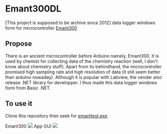 # Emant300DL
 [This project is supposed to be archive since 2012] data logger windows form for microcontroller [Emant300](http://emant.com/251004.page)
## Propose
There is an ancient microcontroller before Arduino namely, Emant300. It is used by chemist for collecting data of the chemistry reaction (well, I don't know about chemistry stuff). Apart from its behindhand, the microcontroller promised high sampling rate and high resolution of data (it still seem better than arduino nowaday). Although it is popular with Labview, the vender also release .NET library for developper. I thus made this data logger windows form from Basic .NET. 
## To use it
Clone this repository then seek for [emanttest.exe](./emanttest/bin/Debug/). 

Emant300
![](http://emant.com/image/EMANT300.jpg)
App GUI
![](./app.PNG)
